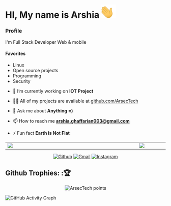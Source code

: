 # HI, My name is Arshia <img width="45" src="https://github.com/sudimuk2017/qwaszx/blob/main/waving_hand.gif">
### Profile

I'm Full Stack Developer Web & mobile 


#### Favorites
* Linux
* Open source projects
* Programming
* Security 


- 🔭 I’m currently working on **IOT Project**

- 👨‍💻 All of my projects are available at [github.com/ArsecTech](github.com/ArsecTech)

- 💬 Ask me about **Anything =)**

- 📫 How to reach me **arshia.ghaffarian003@gmail.com**

- ⚡ Fun fact **Earth is Not Flat**

 

<div align="center">
 
 
 <center>
    <table>
        <tr>
            <td>
                <img width="400px" align="left" src="https://github-readme-stats.vercel.app/api?username=ArsecTech&show_icons=true&theme=react&hide_border=true" />
            </td>
            <td>
                <img width="400px" align="left" src="http://github-readme-streak-stats.herokuapp.com?user=ArsecTech&theme=react&hide_border=true" />
            </td>
        </tr>
    </table>
</center>  
 
  
[![Github](https://img.shields.io/badge/GitHub-100000?style=for-the-badge&logo=github&logoColor=white)](https://github.com/Arsec/ArsecTech/) 
[![Gmail](https://img.shields.io/badge/Gmail-D14836?style=for-the-badge&logo=gmail&logoColor=white)](mailto:arshia.ghaffarian003@gmail.com)
[![Instagram](https://img.shields.io/badge/Instagram-E4405F?style=for-the-badge&logo=instagram&logoColor=white)](https://instagram.com/arsectech/)
 


</div>


## Github Trophies: :🏆️

<p align="center">
    <img src="https://github-profile-trophy.vercel.app/?username=ArsecTech&theme=nord&hide_border=true&no-frame=true&row=1&column=7" alt="ArsecTech points"/>
</p>

![GitHub Activity Graph](https://activity-graph.herokuapp.com/graph?username=ArsecTech&theme=react-dark)  


